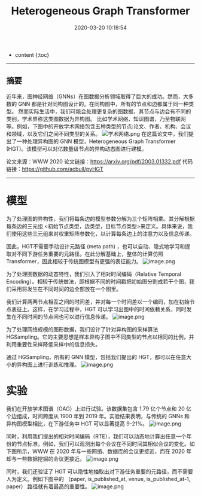 ﻿---
layout: post
title:  Heterogeneous Graph Transformer
date:   2020-03-20 10:18:54
categories: 论文解读
tags:    Graph Transformer www 2020年
---

* content
{:toc}

----------
## 摘要
近年来，图神经网络（GNNs）在图数据分析领域取得了巨大的成功。然而，大多数的 GNN 都是针对同构图设计的。在同构图中，所有的节点和边都属于同一种类型。
然而实际生活中，我们可能会处理更复杂的图数据，其节点与边会有不同的类别，学术界称这类图数据为异构图。
比如学术网络、知识图谱，乃至物联网等。例如，下图中的开放学术网络包含五种类型的节点:论文、作者、机构、会议和领域，以及它们之间不同类型的关系。
![学术网络.png](https://i.loli.net/2020/04/24/5ivEgufRCI63xFJ.png)
在这篇论文中，我们提出了一种处理异构图的 GNN 模型，Heterogeneous Graph Transformer (HGT)。该模型可以对亿数量级节点的异构动态图进行建模。

论文来源：WWW 2020
论文链接：https://arxiv.org/pdf/2003.01332.pdf
代码链接：https://github.com/acbull/pyHGT

----------
# 模型
为了处理图的异构性，我们将每条边的模型参数分解为三个矩阵相乘。其分解根据每条边的三元组 <初始节点类型，边类型，目标节点类型>来定义。具体来说，我们使用这些三元组来对权重矩阵参数化，以计算每条边上的注意力以及信息传递。

因此，HGT不需要手动设计元路径 (meta path) ，也可以自动、隐式地学习和提取对不同下游任务重要的元路径。在此分解基础上，整体的计算仿照Transformer，因此相较于传统图模型有更强的表征能力。
![image.png](https://i.loli.net/2020/04/24/aIjh5GeQ3VfXAcL.png)

为了处理图数据的动态特性，我们引入了相对时间编码（Relative Temporal Encoding）。相较于传统做法，即根据不同的时间戳把初始图分割成若干个图，我们采用将发生在不同时间的边全部放在一个图里。

我们计算两两节点相互之间的时间差，并对每一个时间差以一个编码，加在初始节点表征上。这样，在学习过程中，HGT 可以学习出图中的时间依赖关系，同时发生在不同时间的节点间也可以进行信息传递。
![image.png](https://i.loli.net/2020/04/24/yiGVFAzfp3hvc6g.png)

为了处理网络规模的图形数据，我们设计了针对异构图的采样算法 HGSampling。它的主要思想是样本异构子图中不同类型的节点以相同的比例，并利用重要性采样降低采样中的信息损失。

通过 HGSampling，所有的 GNN 模型，包括我们提出的 HGT，都可以在任意大小的异构图上进行训练和推理。
![image.png](https://i.loli.net/2020/04/24/lBawS5cIus94kQ1.png)

# 实验

我们在开放学术图谱（OAG）上进行试验。该数据集包含 1.79 亿个节点和 20 亿个边组成，时间跨度从 1900 年到 2019 年。实验结果表明，与传统的 GNNs 和异构图模型相比，在下游任务中 HGT 可以显著提高 9-21%。
![image.png](https://i.loli.net/2020/04/24/G8eCELzS7kTIqQb.png)

同时，利用我们提出的相对时间编码（RTE），我们可以动态地计算出任意一个年份的节点标准。例如，我们可以观测出每个会议在不同时间其相似会议的变化。如下图所示，WWW 在 2020 年与一些网络、数据库的会议更接近，而在 2020 年却与一些数据挖掘的会议更接近。
![image.png](https://i.loli.net/2020/04/24/6SBiqE34NleFyfQ.png)

同时，我们还验证了 HGT 可以隐性地抽取出对下游任务重要的元路径，而不需要人为定义。例如下图中的 （paper, is_published_at, venue, is_published_at-1, paper） 路径就有着最高的重要性。
![image.png](https://i.loli.net/2020/04/24/TpOK2BY5slu9vR6.png)


